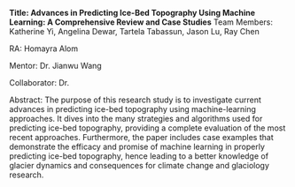 
**Title: Advances in Predicting Ice-Bed Topography Using Machine Learning: A Comprehensive Review and Case Studies**
Team Members: Katherine Yi, Angelina Dewar, Tartela Tabassun, Jason Lu, Ray Chen

RA: Homayra Alom

Mentor: Dr. Jianwu Wang

Collaborator: Dr. 

Abstract: 
The purpose of this research study is to investigate current advances in predicting ice-bed topography using machine-learning approaches. It dives into the many strategies and algorithms used for predicting ice-bed topography, providing a complete evaluation of the most recent approaches. Furthermore, the paper includes case examples that demonstrate the efficacy and promise of machine learning in properly predicting ice-bed topography, hence leading to a better knowledge of glacier dynamics and consequences for climate change and glaciology research.
